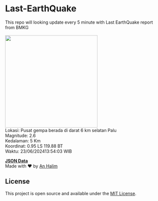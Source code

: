 # Last-EarthQuake
This repo will looking update every 5 minute with Last EarthQuake report from BMKG
<br>
<br>
<img src="https://static.bmkg.go.id/20240623135403.mmi.jpg" width="300"/>
<br>
Lokasi: Pusat gempa berada di darat 6 km selatan Palu <br>
Magnitude: 2.6 <br>
Kedalaman: 5 Km <br>
Koordinat: 0.95 LS 119.88 BT <br>
Waktu: 23/06/202413:54:03 WIB <br>

<a href="./data/data.json">**JSON Data**</a>
<br>
Made with ❤️ by <a href="https://github.com/an-halim">An Halim</a>
## License

This project is open source and available under the [MIT License](LICENSE).

